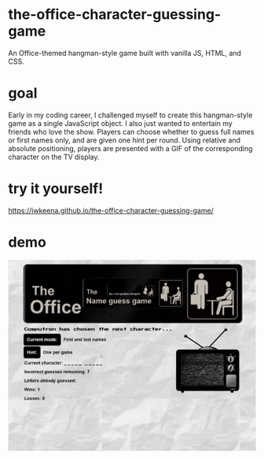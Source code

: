 # the-office-character-guessing-game
An Office-themed hangman-style game built with vanilla JS, HTML, and CSS. 

# goal
Early in my coding career, I challenged myself to create this hangman-style game as a single JavaScript object. I also just wanted to entertain my friends who love the show. Players can choose whether to guess full names or first names only, and are given one hint per round. Using relative and absolute positioning, players are presented with a GIF of the corresponding character on the TV display.

# try it yourself!
https://jwkeena.github.io/the-office-character-guessing-game/

# demo
![](office-demo.gif)
